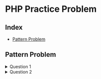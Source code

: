 # PHP Practice Problem

## Index
- [Pattern Problem](#pattern-problem)

## Pattern Problem

<details>
<summary>Question 1</summary>
WAP to print following pattern. If user enter row = 7 then <code>output</code> is given. <a href = "https://github.com/komalpatel300902/PHP-Practice-Problems/blob/master/src/HalfTrianglePatternProblem.php">[Solution]</a>
<pre>
1
22
333
4444
55555
666666
7777777
</pre>
</details>

<details>
<summary>Question 2</summary>
WAP to print following pattern. If user enter row = 5 then output is given. <a href = "https://github.com/komalpatel300902/PHP-Practice-Problems/blob/master/src/HalfTriangleStarPatternProblem.php">[Solution]</a>
<pre>
*
* *
* * *
* * * *
* * * * *
</pre>
</details>